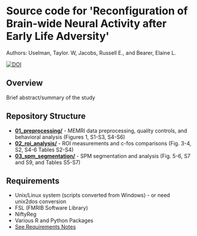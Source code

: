 # Source code for 'Reconfiguration of Brain-wide Neural Activity after Early Life Adversity'

Authors: Uselman, Taylor. W, Jacobs, Russell E., and Bearer, Elaine L.

[![DOI](https://img.shields.io/badge/DOI-10.xxxx/journal.xxxx-blue)](https://doi.org/10.xxxx/journal.xxxx)

## Overview
Brief abstract/summary of the study

## Repository Structure
- **[01_preprocessing/](01_preprocessing/)** - MEMRI data preprocessing, quality controls, and behavioral analysis (Figures 1, S1-S3, S4-S6)
- **[02_roi_analysis/](02_roi_analysis/)** - ROI measurements and c-fos comparisons (Fig. 3-4, S2, S4-6 Tables S2-S4)
- **[03_spm_segmentation/](03_spm_segmentation/)** - SPM segmentation and analysis (Fig. 5-6, S7 and S9, and Tables S5-S7)

## Requirements
- Unix/Linux system (scripts converted from Windows) - or need unix2dos conversion
- FSL (FMRIB Software Library)
- NiftyReg
- Various R and Python Packages
- [See Requirements Notes](requirements/requirements.md)
